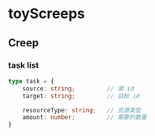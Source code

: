 # toyScreeps

## Creep

### task list

```ts
type task = {
    source: string;         // 源 id
    target: string;         // 目标 id

    resourceType: string;   // 资源类型
    amount: number;         // 需要的数量
}
```
